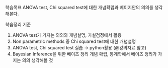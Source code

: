 학습목표
ANOVA test, Chi squared test에 대한 개념확립과 베이지안의 의의를 생각해본다.


학습정리 기준
1. ANOVA test가 가지는 의의와 개념설명, 가설검정에서 활용
2. Non parametric methods 중 Chi squared test에 대한 개념설명
3. ANOVA test, Chi squared test 실습 → python활용 (@강의자료 참고)
4. Bayesian Inference을 위한 베이즈 정리 개념 확립, 통계학에서 베이즈 정리가 가지는 의의 생각해볼 것
